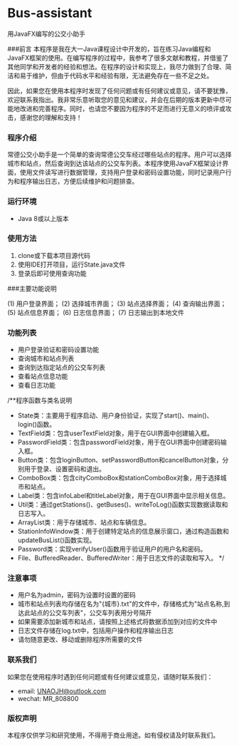 # Bus-assistant
用JavaFX编写的公交小助手

###前言
本程序是我在大一Java课程设计中开发的，旨在练习Java编程和JavaFX框架的使用。在编写程序的过程中，我参考了很多文献和教程，并借鉴了其他同学和开发者的经验和想法。在程序的设计和实现上，我尽力做到了合理、简洁和易于维护，但由于代码水平和经验有限，无法避免存在一些不足之处。

因此，如果您在使用本程序时发现了任何问题或有任何建议或意见，请不要犹豫，欢迎联系我指出。我非常乐意听取您的意见和建议，并会在后期的版本更新中尽可能地改进和完善程序。同时，也请您不要因为程序的不足而进行无意义的喷评或攻击，感谢您的理解和支持！

### 程序介绍

常德公交小助手是一个简单的查询常德公交车经过哪些站点的程序。用户可以选择城市和站点，然后查询到达该站点的公交车列表。本程序使用JavaFX框架设计界面，使用文件读写进行数据管理，支持用户登录和密码设置功能，同时记录用户行为和程序输出日志，方便后续维护和问题排查。

### 运行环境

- Java 8或以上版本

### 使用方法

1. clone或下载本项目源代码
2. 使用IDE打开项目，运行State.java文件
3. 登录后即可使用查询功能

###主要功能说明

(1)	用户登录界面；
(2)	选择城市界面；
(3)	站点选择界面；
(4)	查询输出界面；
(5)	站点信息界面；
(6)	日志信息界面；
(7)	日志输出到本地文件

### 功能列表

- 用户登录验证和密码设置功能
- 查询城市和站点列表
- 查询到达指定站点的公交车列表
- 查看站点信息功能
- 查看日志功能




/**程序函数与类名说明
- State类：主要用于程序启动、用户身份验证，实现了start()、main()、login()函数。
- TextField类：包含userTextField对象，用于在GUI界面中创建输入框。
- PasswordField类：包含passwordField对象，用于在GUI界面中创建密码输入框。
- Button类：包含loginButton、setPasswordButton和cancelButton对象，分别用于登录、设置密码和退出。
- ComboBox类：包含cityComboBox和stationComboBox对象，用于选择城市和站点。
- Label类：包含infoLabel和titleLabel对象，用于在GUI界面中显示相关信息。
- Util类：通过getStations()、getBuses()、writeToLog()函数实现数据读取和日志写入。
- ArrayList类：用于存储城市、站点和车辆信息。
- StationInfoWindow类：用于创建特定站点的信息展示窗口，通过构造函数和updateBusList()函数实现。
- Password类：实现verifyUser()函数用于验证用户的用户名和密码。
- File、BufferedReader、BufferedWriter：用于日志文件的读取和写入。
*/

### 注意事项

- 用户名为admin，密码为设置时设置的密码
- 城市和站点列表均存储在名为"{城市}.txt"的文件中，存储格式为"站点名称,到达此站点的公交车列表"，公交车列表用分号隔开
- 如果需要添加新城市和站点，请按照上述格式将数据添加到对应的文件中
- 日志文件存储在log.txt中，包括用户操作和程序输出日志
- 请勿随意更改、移动或删除程序所需要的文件

### 联系我们

如果您在使用程序时遇到任何问题或有任何建议或意见，请随时联系我们：

- email: UNAOJH@outlook.com
- wechat: MR_808800

### 版权声明

本程序仅供学习和研究使用，不得用于商业用途。如有侵权请及时联系我们。



